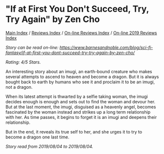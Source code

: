 # "If at First You Don't Succeed, Try, Try Again" by Zen Cho

[Main Index](../../../README.md) / [Reviews Index](../../README.md) / [On-line Reviews Index](../README.md) / [On-line 2019 Reviews Index](README.md)

*Story can be read on-line: <https://www.barnesandnoble.com/blog/sci-fi-fantasy/if-at-first-you-dont-succeed-try-try-again-by-zen-cho/>*

*Rating: 4/5 Stars.*

An interesting story about an imugi, an earth-bound creature who makes several attempts to ascend to heaven and become a dragon. But it is always bought back to earth by humans who see it and proclaim it to be an imugi, not a dragon.

When its latest attempt is thwarted by a selfie taking woman, the imugi decides enough is enough and sets out to find the woman and devour her. But at the last moment, the imugi, disguised as a heavenly angel, becomes fascinated by the woman instead and strikes up a long term relationship with her. As time passes, it begins to forget it is an imugi and deepens their relationship.

But in the end, it reveals its true self to her, and she urges it to try to become a dragon one last time.

*Story read from 2019/08/04 to 2019/08/04.*
